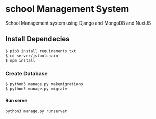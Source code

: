 # school Management System

School Management system using Django and MongoDB and NuxtJS

## Install Dependecies

```bash
$ pip3 install requirements.txt
$ cd server/jstoolchain
$ npm install
```

### Create Database

```bash
$ python3 manage.py makemigrations
$ python3 manage.py migrate
```

#### Run serve

```bash
python3 manage.py runserver
```

